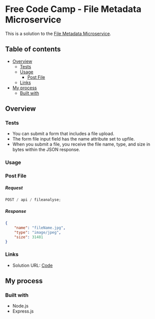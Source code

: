 # Free Code Camp - File Metadata Microservice

This is a solution to the [File Metadata Microservice](https://www.freecodecamp.org/learn/back-end-development-and-apis/back-end-development-and-apis-projects/file-metadata-microservice).

## Table of contents

- [Overview](#overview)
  - [Tests](#tests)
  - [Usage](#usage)
    - [Post File](#post-file)
  - [Links](#links)
- [My process](#my-process)
  - [Built with](#built-with)

## Overview

### Tests

- You can submit a form that includes a file upload.
- The form file input field has the name attribute set to upfile.
- When you submit a file, you receive the file name, type, and size in bytes within the JSON response.

### Usage

### Post File

##### Request

```js
POST / api / fileanalyse;
```

##### Response

```json
{
	"name": "fileName.jpg",
	"type": "image/jpeg",
	"size": 31481
}
```

### Links

- Solution URL: [Code](https://github.com/yhertekin/FCC/tree/main/Backend%20Development%20and%20APIs/FileMetadataMicroservice)

## My process

### Built with

- Node.js
- Express.js
